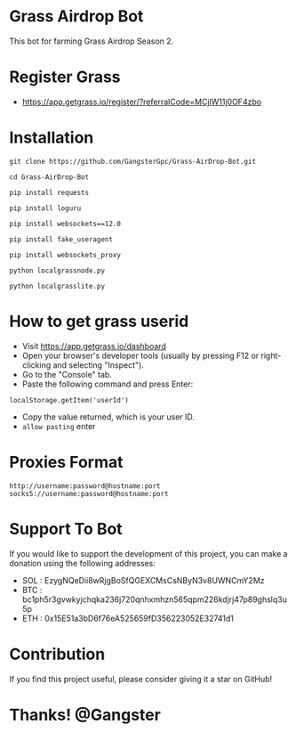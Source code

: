 # Grass Airdrop Bot
This  bot for farming Grass Airdrop Season 2.

# Register Grass 
- https://app.getgrass.io/register/?referralCode=MCjlW11j0OF4zbo


# Installation

```
git clone https://github.com/GangsterGpc/Grass-AirDrop-Bot.git
```
```
cd Grass-AirDrop-Bot
```
```
pip install requests
```
```
pip install loguru
```
```
pip install websockets==12.0
```
```
pip install fake_useragent
```
```
pip install websockets_proxy
```
```
python localgrassnode.py
```
```
python localgrasslite.py
```
# How to get grass userid 
- Visit https://app.getgrass.io/dashboard
- Open your browser's developer tools (usually by pressing F12 or right-clicking and selecting "Inspect").
- Go to the "Console" tab.
- Paste the following command and press Enter:
``` 
localStorage.getItem('userId')
```
- Copy the value returned, which is your user ID.
- ```allow pasting``` enter

# Proxies Format
``` 
http://username:password@hostname:port
socks5://username:password@hostname:port
```

# Support To Bot
If you would like to support the development of this project, you can make a donation using the following addresses:
- SOL : EzygNQeDii8wRjgBoSfQGEXCMsCsNByN3v8UWNCmY2Mz
- BTC : bc1ph5r3gvwkyjchqka236j720qnhxmhzn565qpm226kdjrj47p89ghslq3u5p
- ETH : 0x15E51a3bD6f76eA525659fD356223052E32741d1

# Contribution
If you find this project useful, please consider giving it a star on GitHub! 

# Thanks! @Gangster

